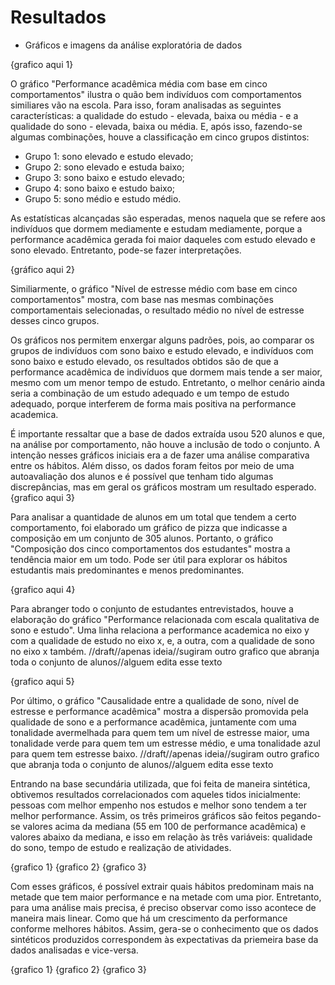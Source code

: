 # Resultados

* Gráficos e imagens da análise exploratória de dados

{grafico aqui 1}

O gráfico "Performance acadêmica média com base em cinco comportamentos" ilustra o quão bem indivíduos com comportamentos similiares vão na escola. Para isso, foram analisadas as seguintes características: a qualidade do estudo - elevada, baixa ou média - e a qualidade do sono - elevada, baixa ou média. E, após isso, fazendo-se algumas combinações, houve a classificação em cinco grupos distintos: 

- Grupo 1: sono elevado e estudo elevado;
- Grupo 2: sono elevado e estuda baixo;
- Grupo 3: sono baixo e estudo elevado;
- Grupo 4: sono baixo e estudo baixo;
- Grupo 5: sono médio e estudo médio.

As estatísticas alcançadas são esperadas, menos naquela que se refere aos indivíduos que dormem mediamente e estudam mediamente, porque a performance acadêmica gerada foi maior daqueles com estudo elevado e sono elevado. Entretanto, pode-se fazer interpretações.

{gráfico aqui 2}

Similiarmente, o gráfico "Nível de estresse médio com base em cinco comportamentos" mostra, com base nas mesmas combinações comportamentais selecionadas, o resultado médio no nível de estresse desses cinco grupos. 

Os gráficos nos permitem enxergar alguns padrões, pois, ao comparar os grupos de indivíduos com sono baixo e estudo elevado, e indivíduos com sono baixo e estudo elevado, os resultados obtidos são de que a performance acadêmica de indivíduos que dormem mais tende a ser maior, mesmo com um menor tempo de estudo. Entretanto, o melhor cenário ainda seria a combinação de um estudo adequado e um tempo de estudo adequado, porque interferem de forma mais positiva na performance academica.

É importante ressaltar que a base de dados extraída usou 520 alunos e que, na análise por comportamento, não houve a inclusão de todo o conjunto. A intenção nesses gráficos iniciais era a de fazer uma análise comparativa entre os hábitos. Além disso, os dados foram feitos por meio de uma autoavaliação dos alunos e é possível que tenham tido algumas discrepâncias, mas em geral os gráficos mostram um resultado esperado.
{grafico aqui 3}

Para analisar a quantidade de alunos em um total que tendem a certo comportamento, foi elaborado um gráfico de pizza que indicasse a composição em um conjunto de 305 alunos. Portanto, o gráfico "Composição dos cinco comportamentos dos estudantes" mostra a tendência maior em um todo. Pode ser útil para explorar os hábitos estudantis mais predominantes e menos predominantes.

{grafico aqui 4} 

Para abranger todo o conjunto de estudantes entrevistados, houve a elaboração do gráfico "Performance relacionada com escala qualitativa de sono e estudo". Uma linha relaciona a performance academica no eixo y com a qualidade de estudo no eixo x, e, a outra, com a qualidade de sono no eixo x também. 
//draft//apenas ideia//sugiram outro grafico que abranja toda o conjunto de alunos//alguem edita esse texto

{grafico aqui 5}

Por último, o gráfico "Causalidade entre a qualidade de sono, nível de estresse e performance acadêmica" mostra a dispersão promovida pela qualidade de sono e a performance acadêmica, juntamente com uma tonalidade avermelhada para quem tem um nível de estresse maior, uma tonalidade verde para quem tem um estresse médio, e uma tonalidade azul para quem tem estresse baixo.
//draft//apenas ideia//sugiram outro grafico que abranja toda o conjunto de alunos//alguem edita esse texto

Entrando na base secundária utilizada, que foi feita de maneira sintética, obtivemos resultados correlacionados com aqueles tidos inicialmente: pessoas com melhor empenho nos estudos e melhor sono tendem a ter melhor performance. Assim, os três primeiros gráficos são feitos pegando-se valores acima da mediana (55 em 100 de performance acadêmica) e valores abaixo da mediana, e isso em relação às três variáveis: qualidade do sono, tempo de estudo e realização de atividades.

{grafico 1}
{grafico 2}
{grafico 3}

Com esses gráficos, é possível extrair quais hábitos predominam mais na metade que tem maior performance e na metade com uma pior. Entretanto, para uma análise mais precisa, é preciso observar como isso acontece de maneira mais linear. Como que há um crescimento da performance conforme melhores hábitos. Assim, gera-se o conhecimento que os dados sintéticos produzidos correspondem às expectativas da priemeira base da dados analisadas e vice-versa. 

{grafico 1}
{grafico 2}
{grafico 3}





